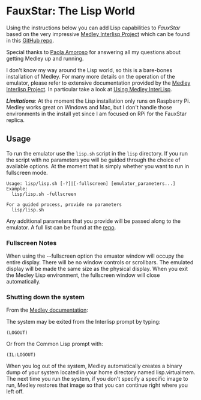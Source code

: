 # FauxStar: The Lisp World

Using the instructions below you can add Lisp capabilities to *FauxStar* based on the very impressive [Medley Interlisp Project](https://interlisp.org) which can be found in this [GitHub repo](https://github.com/Interlisp/medley).

Special thanks to [Paola Amoroso](https://github.com/pamoroso) for answering all my questions about getting Medley up and running.

I don't know my way around the Lisp world, so this is a bare-bones installation of Medley. For many more details on the operation of the emulator, please refer to extensive documentation provided by the [Medley Interlisp Project](https://interlisp.org). In particular take a look at [Using Medley InterLisp](https://interlisp.org/doc/info/Using.html).

***Limitations***: At the moment the Lisp installation only runs on Raspberry Pi. Medley works great on Windows and Mac, but I don't handle those environments in the install yet since I am focused on RPi for the FauxStar replica.

<a id=”Usage”></a>
## Usage

To run the emulator use the `lisp.sh` script in the `lisp` directory. If you run the script with no parameters you will be guided through the choice of available options. At the moment that is simply whether you want to run in fullscreen mode.

```
Usage: lisp/lisp.sh [-?]|[-fullscreen] [emulator_parameters...]
Example:
  lisp/lisp.sh -fullscreen

For a guided process, provide no parameters
  lisp/lisp.sh
```

Any additional parameters that you provide will be passed along to the emulator. A full list can be found at the [repo](https://github.com/Interlisp/medley).

### Fullscreen Notes

When using the --fullscreen option the emuator window will occupy the entire display. There will be no window controls or scrollbars. The emulated display will be made the same size as the physical display. When you exit the Medley Lisp environment, the fullscreen window will close automatically.

### Shutting down the system

From the [Medley documentation](https://github.com/Interlisp/medley?tab=readme-ov-file#exiting-the-system):

The system may be exited from the Interlisp prompt by typing:

```
(LOGOUT)
```

Or from the Common Lisp prompt with:

```
(IL:LOGOUT)
```

When you log out of the system, Medley automatically creates a binary dump of your system located in your home directory named lisp.virtualmem. The next time you run the system, if you don't specify a specific image to run, Medley restores that image so that you can continue right where you left off.




